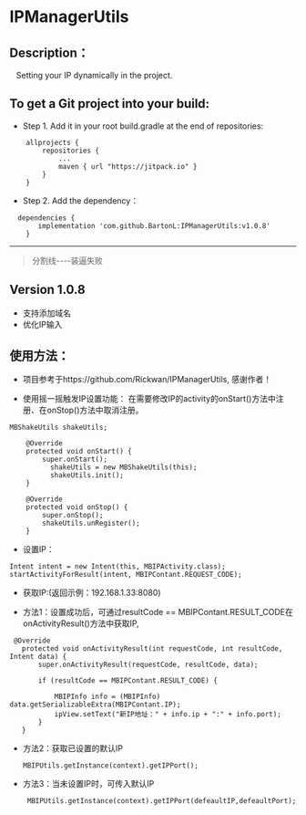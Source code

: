 # IPManagerUtils


## Description：

    Setting your IP dynamically in the project.

## To get a Git project into your build:

- Step 1. Add it in your root build.gradle at the end of repositories:
```
	allprojects {
		repositories {
			...
			maven { url "https://jitpack.io" }
		}
	}
```

- Step 2. Add the dependency：
```
  dependencies {
	   implementation 'com.github.BartonL:IPManagerUtils:v1.0.8'
	}
```
------
> 分割线----装逼失败

## Version 1.0.8
- 支持添加域名
- 优化IP输入

## 使用方法：
- 项目参考于https://github.com/Rickwan/IPManagerUtils, 感谢作者！

- 使用摇一摇触发IP设置功能：
在需要修改IP的activity的onStart()方法中注册、在onStop()方法中取消注册。
```
MBShakeUtils shakeUtils;

    @Override
    protected void onStart() {
        super.onStart();
	      shakeUtils = new MBShakeUtils(this);
	      shakeUtils.init();	
    }

    @Override
    protected void onStop() {
        super.onStop();
        shakeUtils.unRegister();
    }

```

- 设置IP：  
 
 ``` 
Intent intent = new Intent(this, MBIPActivity.class);
startActivityForResult(intent, MBIPContant.REQUEST_CODE);
```

- 获取IP:(返回示例：192.168.1.33:8080)
 
- 方法1：设置成功后，可通过resultCode == MBIPContant.RESULT_CODE在onActivityResult()方法中获取IP,
 ```
  @Override
    protected void onActivityResult(int requestCode, int resultCode, Intent data) {
        super.onActivityResult(requestCode, resultCode, data);

        if (resultCode == MBIPContant.RESULT_CODE) {

            MBIPInfo info = (MBIPInfo) data.getSerializableExtra(MBIPContant.IP);
            ipView.setText("新IP地址：" + info.ip + ":" + info.port);
        }
    }
 ```
 
- 方法2：获取已设置的默认IP  
    
    ```
    MBIPUtils.getInstance(context).getIPPort();
    ```
- 方法3：当未设置IP时，可传入默认IP  
    
    ```
     MBIPUtils.getInstance(context).getIPPort(defeaultIP,defeaultPort);
    ```
    
